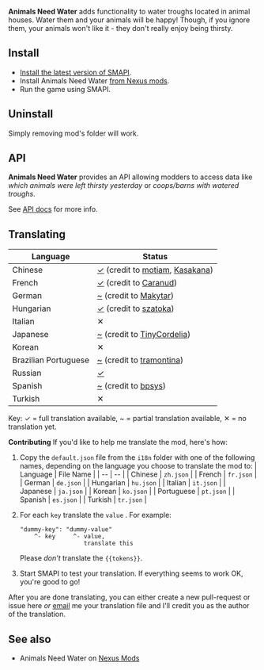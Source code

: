 **Animals Need Water** adds functionality to water troughs located in animal houses. Water them and your animals will be happy! Though, if you ignore them, your animals won't like it - they don't really enjoy being thirsty.

## Install
 -  [Install the latest version of SMAPI](https://smapi.io/).
 -  Install Animals Need Water [from Nexus mods](https://www.nexusmods.com/stardewvalley/mods/6196).
 -  Run the game using SMAPI.

## Uninstall
Simply removing mod's folder will work.

## API
**Animals Need Water** provides an API allowing modders to access data like *which animals were left thirsty yesterday* or *coops/barns with watered troughs*.

See [API docs](https://github.com/gzhynko/StardewMods/blob/master/AnimalsNeedWater/API-documentation.md) for more info.

## Translating
| Language             | Status                                                                                                                                                                                                     |
|----------------------|------------------------------------------------------------------------------------------------------------------------------------------------------------------------------------------------------------|
| Chinese              | [✓](https://github.com/gzhynko/StardewMods/blob/master/AnimalsNeedWater/i18n/zh.json) (credit to [motiam](https://github.com/motiam), [Kasakana](https://www.nexusmods.com/stardewvalley/users/171835688)) |
| French               | [✓](https://github.com/gzhynko/StardewMods/blob/master/AnimalsNeedWater/i18n/fr.json) (credit to [Caranud](https://www.nexusmods.com/stardewvalley/users/745980))                                          |
| German               | [~](https://github.com/gzhynko/StardewMods/blob/master/AnimalsNeedWater/i18n/de.json) (credit to [Makytar](https://www.nexusmods.com/stardewvalley/users/51740796))                                        |
| Hungarian            | [✓](https://github.com/gzhynko/StardewMods/blob/master/AnimalsNeedWater/i18n/hu.json) (credit to [szatoka](https://www.nexusmods.com/stardewvalley/users/47532583))                                        |
| Italian              | ✕                                                                                                                                                                                                          |
| Japanese             | [~](https://github.com/gzhynko/StardewMods/blob/master/AnimalsNeedWater/i18n/ja.json) (credit to [TinyCordelia](https://next.nexusmods.com/profile/TinyCordelia))                                          |
| Korean               | ✕                                                                                                                                                                                                          |
| Brazilian Portuguese | [~](https://github.com/gzhynko/StardewMods/blob/master/AnimalsNeedWater/i18n/pt-BR.json) (credit to [tramontina](https://www.nexusmods.com/stardewvalley/users/36215665))                                  |
| Russian              | [✓](https://github.com/gzhynko/StardewMods/blob/master/AnimalsNeedWater/i18n/ru.json)                                                                                                                      |
| Spanish              | [~](https://github.com/gzhynko/StardewMods/blob/master/AnimalsNeedWater/i18n/es.json) (credit to [bpsys](https://www.nexusmods.com/users/72952373))                                                        |
| Turkish              | ✕                                                                                                                                                                                                          |

Key: ✓ = full translation available, ~ = partial translation available, ✕ = no translation yet.

**Contributing**
If you'd like to help me translate the mod, here's how:

 1. Copy the `default.json` file from the `i18n` folder with one of the following names, depending on the language you choose to translate the mod to: 
	|  Language | File Name |
	| -- | -- |
	|  Chinese | `zh.json` |
	|  French | `fr.json` |
	|  German | `de.json` |
	|  Hungarian | `hu.json` |
	|  Italian | `it.json` |
	|  Japanese | `ja.json` |
	|  Korean | `ko.json` |
	|  Portuguese | `pt.json` |
	|  Spanish | `es.json` |
	|  Turkish | `tr.json` |
 2. For each `key` translate the `value` . For example:
	``` 
	"dummy-key": "dummy-value"
	    ^- key     ^- value,
	                  translate this
	```
	Please *don't* translate the `{{tokens}}`.
	
 3. Start SMAPI to test your translation. If everything seems to work OK, you're good to go!
 
 After you are done translating, you can either create a new pull-request or issue here *or* [email](mailto:gleb.zhinko@gmail.com) me your translation file and I'll credit you as the author of the translation.

## See also
 - Animals Need Water on [Nexus Mods](https://www.nexusmods.com/stardewvalley/mods/6196)
